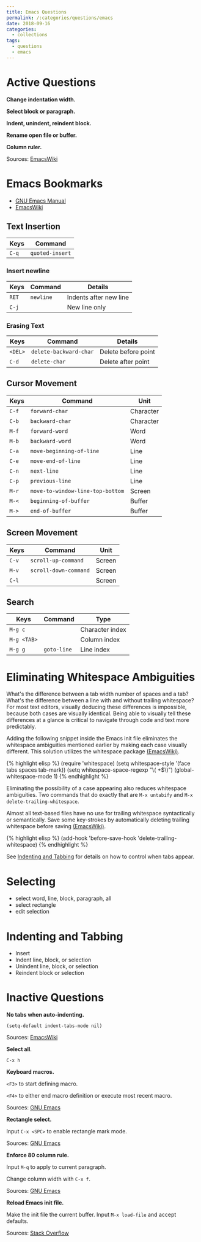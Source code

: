 ```yaml
---
title: Emacs Questions
permalink: /:categories/questions/emacs
date: 2018-09-16
categories:
  - collections
tags:
  - questions
  - emacs
---
```


# Active Questions

**Change indentation width.**

**Select block or paragraph.**

**Indent, unindent, reindent block.**

**Rename open file or buffer.**

**Column ruler.**

Sources: [EmacsWiki][FillColumnIndicator]

# Emacs Bookmarks

* [GNU Emacs Manual](https://www.gnu.org/software/emacs/manual/html_node/emacs/index.html)
* [EmacsWiki](https://www.emacswiki.org/)

## Text Insertion

Keys | Command
--- | ---
`C-q` | `quoted-insert`

### Insert newline

Keys | Command | Details
--- | --- | ---
`RET` | `newline` | Indents after new line
`C-j` | | New line only

### Erasing Text

Keys | Command | Details
--- | --- | ---
`<DEL>` | `delete-backward-char` | Delete before point
`C-d` | `delete-char` | Delete after point

## Cursor Movement

Keys | Command | Unit
--- | --- | ---
`C-f` | `forward-char` | Character
`C-b` | `backward-char` | Character
`M-f` | `forward-word` | Word
`M-b` | `backward-word` | Word
`C-a` | `move-beginning-of-line` | Line
`C-e` | `move-end-of-line` | Line
`C-n` | `next-line` | Line
`C-p` | `previous-line` | Line
`M-r` | `move-to-window-line-top-bottom` | Screen
`M-<` | `beginning-of-buffer` | Buffer
`M->` | `end-of-buffer` | Buffer

## Screen Movement

Keys | Command | Unit
--- | --- | ---
`C-v` | `scroll-up-command` | Screen
`M-v` | `scroll-down-command` | Screen
`C-l` | | Screen

## Search

Keys | Command | Type
--- | --- | ---
`M-g c` | | Character index
`M-g <TAB>` | | Column index
`M-g g` | `goto-line` | Line index


# Eliminating Whitespace Ambiguities

What's the difference between a tab width number of spaces and a tab? What's the
difference between a line with and without trailing whitespace? For most text
editors, visually deducing these differences is impossible, because both cases
are visually identical. Being able to visually tell these differences at a
glance is critical to navigate through code and text more predictably.

Adding the following snippet inside the Emacs init file eliminates the
whitespace ambiguities mentioned earlier by making each case visually
different. This solution utilizes the whitespace package
[(EmacsWiki)][WhiteSpace].

{% highlight elisp %}
(require 'whitespace)
(setq whitespace-style '(face tabs spaces tab-mark))
(setq whitespace-space-regexp "\\( +$\\)")
(global-whitespace-mode 1)
{% endhighlight %}

Eliminating the possibility of a case appearing also reduces whitespace
ambiguities. Two commands that do exactly that are `M-x untabify` and `M-x
delete-trailing-whitespace`.

Almost all text-based files have no use for trailing whitespace syntactically or
semantically. Save some key-strokes by automatically deleting trailing
whitespace before saving [(EmacsWiki)][DeletingWhiteSpace].

{% highlight elisp %}
(add-hook 'before-save-hook 'delete-trailing-whitespace)
{% endhighlight %}

See [Indenting and Tabbing](#indenting-and-tabbing) for details on how to
control when tabs appear.

[WhiteSpace]: https://www.emacswiki.org/emacs/WhiteSpace
[DeletingWhiteSpace]: https://www.emacswiki.org/emacs/DeletingWhitespace

# Selecting

* select word, line, block, paragraph, all
* select rectangle
* edit selection

# Indenting and Tabbing

* Insert <tab>
* Indent line, block, or selection
* Unindent line, block, or selection
* Reindent block or selection

# Inactive Questions

**No tabs when auto-indenting.**

`(setq-default indent-tabs-mode nil)`

Sources: [EmacsWiki][NoTabs]

**Select all**.

`C-x h`

**Keyboard macros.**

`<F3>` to start defining macro.

`<F4>` to either end macro definition or execute most recent macro.

Sources: [GNU Emacs][BasicMacros]

**Rectangle select.**

Input `C-x <SPC>` to enable rectangle mark mode.

Sources: [GNU Emacs][RectangleCommands]

**Enforce 80 column rule.**

Input `M-q` to apply to current paragraph.

Change column width with `C-x f`.

Sources: [GNU Emacs][FillCommands]

**Reload Emacs init file.**

Make the init file the current buffer. Input `M-x load-file` and accept
defaults.

Sources: [Stack Overflow][ReloadEmacsInit]

[ReloadEmacsInit]: https://stackoverflow.com/questions/2580650/how-can-i-reload-emacs-after-changing-it
[FillCommands]: https://www.gnu.org/software/emacs/manual/html_node/emacs/Fill-Commands.html
[RectangleCommands]: https://www.gnu.org/software/emacs/manual/html_node/emacs/Rectangles.html
[BasicMacros]: https://www.gnu.org/software/emacs/manual/html_node/emacs/Basic-Keyboard-Macro.html

[FillColumnIndicator]: https://www.emacswiki.org/emacs/FillColumnIndicator
[NoTabs]: https://www.emacswiki.org/emacs/NoTabs

